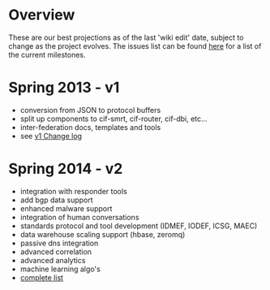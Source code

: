 # Overview #

These are our best projections as of the last 'wiki edit' date, subject to change as the project evolves. The issues list can be found [here](https://github.com/collectiveintel/cif-v2/issues/milestones) for a list of the current milestones.

# Spring 2013 - v1 #

  * conversion from JSON to protocol buffers
  * split up components to cif-smrt, cif-router, cif-dbi, etc...
  * inter-federation docs, templates and tools
  * see [v1 Change log](http://code.google.com/p/collective-intelligence-framework/wiki/ChangeLog_v1)

# Spring 2014 - v2 #

  * integration with responder tools
  * add bgp data support
  * enhanced malware support
  * integration of human conversations
  * standards protocol and tool development (IDMEF, IODEF, ICSG, MAEC)
  * data warehouse scaling support (hbase, zeromq)
  * passive dns integration
  * advanced correlation
  * advanced analytics
  * machine learning algo's
  * [complete list](https://github.com/collectiveintel/cif-v2/issues/milestones)